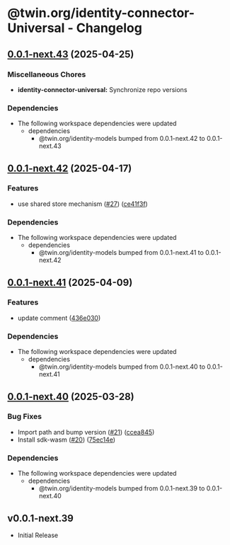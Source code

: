 # @twin.org/identity-connector-Universal - Changelog

## [0.0.1-next.43](https://github.com/twinfoundation/identity/compare/identity-connector-universal-v0.0.1-next.42...identity-connector-universal-v0.0.1-next.43) (2025-04-25)


### Miscellaneous Chores

* **identity-connector-universal:** Synchronize repo versions


### Dependencies

* The following workspace dependencies were updated
  * dependencies
    * @twin.org/identity-models bumped from 0.0.1-next.42 to 0.0.1-next.43

## [0.0.1-next.42](https://github.com/twinfoundation/identity/compare/identity-connector-universal-v0.0.1-next.41...identity-connector-universal-v0.0.1-next.42) (2025-04-17)


### Features

* use shared store mechanism ([#27](https://github.com/twinfoundation/identity/issues/27)) ([ce41f3f](https://github.com/twinfoundation/identity/commit/ce41f3fc3da1b206ec06da7ea5b2c968f788804d))


### Dependencies

* The following workspace dependencies were updated
  * dependencies
    * @twin.org/identity-models bumped from 0.0.1-next.41 to 0.0.1-next.42

## [0.0.1-next.41](https://github.com/twinfoundation/identity/compare/identity-connector-universal-v0.0.1-next.40...identity-connector-universal-v0.0.1-next.41) (2025-04-09)


### Features

* update comment ([436e030](https://github.com/twinfoundation/identity/commit/436e030e9480bdc4e35b44ad7199a5ccc7a7b31e))


### Dependencies

* The following workspace dependencies were updated
  * dependencies
    * @twin.org/identity-models bumped from 0.0.1-next.40 to 0.0.1-next.41

## [0.0.1-next.40](https://github.com/twinfoundation/identity/compare/identity-connector-universal-v0.0.1-next.39...identity-connector-universal-v0.0.1-next.40) (2025-03-28)


### Bug Fixes

* Import path and bump version ([#21](https://github.com/twinfoundation/identity/issues/21)) ([ccea845](https://github.com/twinfoundation/identity/commit/ccea845bf32562267280bc1b3dde1c9af1a00360))
* Install sdk-wasm ([#20](https://github.com/twinfoundation/identity/issues/20)) ([75ec14e](https://github.com/twinfoundation/identity/commit/75ec14e072f8c219863a1c028a3b0783802086e9))


### Dependencies

* The following workspace dependencies were updated
  * dependencies
    * @twin.org/identity-models bumped from 0.0.1-next.39 to 0.0.1-next.40

## v0.0.1-next.39

- Initial Release

